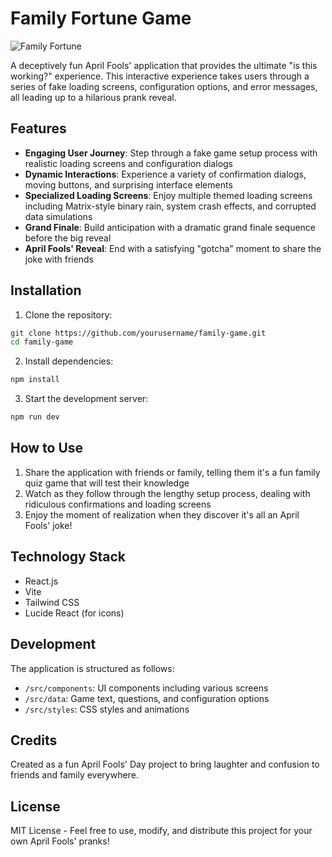 # Family Fortune Game

![Family Fortune](public/logo.png)

A deceptively fun April Fools' application that provides the ultimate "is this working?" experience. This interactive experience takes users through a series of fake loading screens, configuration options, and error messages, all leading up to a hilarious prank reveal.

## Features

- **Engaging User Journey**: Step through a fake game setup process with realistic loading screens and configuration dialogs
- **Dynamic Interactions**: Experience a variety of confirmation dialogs, moving buttons, and surprising interface elements  
- **Specialized Loading Screens**: Enjoy multiple themed loading screens including Matrix-style binary rain, system crash effects, and corrupted data simulations
- **Grand Finale**: Build anticipation with a dramatic grand finale sequence before the big reveal
- **April Fools' Reveal**: End with a satisfying "gotcha" moment to share the joke with friends

## Installation

1. Clone the repository:
```bash
git clone https://github.com/yourusername/family-game.git
cd family-game
```

2. Install dependencies:
```bash
npm install
```

3. Start the development server:
```bash
npm run dev
```

## How to Use

1. Share the application with friends or family, telling them it's a fun family quiz game that will test their knowledge
2. Watch as they follow through the lengthy setup process, dealing with ridiculous confirmations and loading screens
3. Enjoy the moment of realization when they discover it's all an April Fools' joke!

## Technology Stack

- React.js
- Vite
- Tailwind CSS
- Lucide React (for icons)

## Development

The application is structured as follows:

- `/src/components`: UI components including various screens
- `/src/data`: Game text, questions, and configuration options
- `/src/styles`: CSS styles and animations

## Credits

Created as a fun April Fools' Day project to bring laughter and confusion to friends and family everywhere.

## License

MIT License - Feel free to use, modify, and distribute this project for your own April Fools' pranks!
